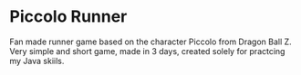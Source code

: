 # Piccolo Runner

Fan made runner game based on the character Piccolo from Dragon Ball Z.
Very simple and short game, made in 3 days, created solely for practcing my Java skiils.
